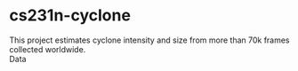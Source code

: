 # cs231n-cyclone

This project estimates cyclone intensity and size from more than 70k frames collected worldwide.<br>
Data
